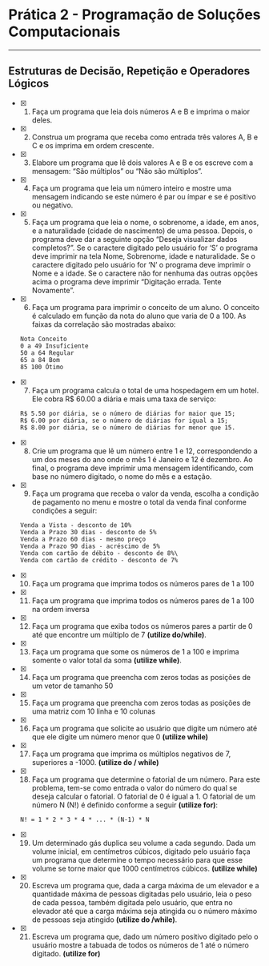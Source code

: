 # Prática 2 - Programação de Soluções Computacionais

---

## Estruturas de Decisão, Repetição e Operadores Lógicos

- [x] 1. Faça um programa que leia dois números A e B e imprima o maior deles.
- [x] 2. Construa um programa que receba como entrada três valores A, B e C e os imprima em ordem crescente.
- [x] 3. Elabore um programa que lê dois valores A e B e os escreve com a mensagem: “São múltiplos” ou “Não são múltiplos”.
- [x] 4. Faça um programa que leia um número inteiro e mostre uma mensagem indicando se este número é par ou ímpar e se é positivo ou negativo.
- [x] 5. Faça um programa que leia o nome, o sobrenome, a idade, em anos, e a naturalidade (cidade de nascimento) de uma pessoa. Depois, o programa deve dar a seguinte opção “Deseja visualizar dados completos?”. Se o caractere digitado pelo usuário for ‘S’ o programa deve imprimir na tela Nome, Sobrenome, idade e naturalidade. Se o caractere digitado pelo usuário for ‘N’ o programa deve imprimir o Nome e a idade. Se o caractere não for nenhuma das outras opções acima o programa deve imprimir “Digitação errada. Tente Novamente”.
- [x] 6. Faça um programa para imprimir o conceito de um aluno. O conceito é calculado em função da nota do aluno que varia de 0 a 100. As faixas da correlação são mostradas abaixo:

    ```text
    Nota Conceito
    0 a 49 Insuficiente
    50 a 64 Regular
    65 a 84 Bom
    85 100 Ótimo
    ```

- [x] 7. Faça um programa calcula o total de uma hospedagem em um hotel. Ele cobra R$ 60.00 a diária e mais uma taxa de serviço:

   ```text
   R$ 5.50 por diária, se o número de diárias for maior que 15;
   R$ 6.00 por diária, se o número de diárias for igual a 15;
   R$ 8.00 por diária, se o número de diárias for menor que 15.
   ```

- [x] 8. Crie um programa que lê um número entre 1 e 12, correspondendo a um dos meses do ano onde o mês 1 é Janeiro e 12 é dezembro. Ao final, o programa deve imprimir uma mensagem identificando, com base no número digitado, o nome do mês e a estação.
- [x] 9. Faça um programa que receba o valor da venda, escolha a condição de pagamento no menu e mostre o total da venda final conforme condições a seguir:

   ```text
   Venda a Vista - desconto de 10%
   Venda a Prazo 30 dias - desconto de 5%
   Venda a Prazo 60 dias - mesmo preço
   Venda a Prazo 90 dias - acréscimo de 5%
   Venda com cartão de débito - desconto de 8%\
   Venda com cartão de crédito - desconto de 7%
   ```

- [x] 10. Faça um programa que imprima todos os números pares de 1 a 100
- [x] 11. Faça um programa que imprima todos os números pares de 1 a 100 na ordem inversa
- [x] 12. Faça um programa que exiba todos os números pares a partir de 0 até que encontre um múltiplo de 7 **(utilize do/while)**.
- [x] 13. Faça um programa que some os números de 1 a 100 e imprima somente o valor total da soma **(utilize while)**.
- [x] 14. Faça um programa que preencha com zeros todas as posições de um vetor de tamanho 50
- [x] 15. Faça um programa que preencha com zeros todas as posições de uma matriz com 10 linha e 10 colunas
- [x] 16. Faça um programa que solicite ao usuário que digite um número até que ele digite um número menor que 0 **(utilize while)**
- [x] 17. Faça um programa que imprima os múltiplos negativos de 7, superiores a -1000. **(utilize do / while)**
- [x] 18. Faça um programa que determine o fatorial de um número. Para este problema, tem-se como entrada o valor do número do qual se deseja calcular o fatorial. O fatorial de 0 é igual a 1. O fatorial de um número N (N!) é definido conforme a seguir **(utilize for)**:

    ```text
    N! = 1 * 2 * 3 * 4 * ... * (N-1) * N
    ```

- [x] 19. Um determinado gás duplica seu volume a cada segundo. Dada um volume inicial, em centímetros cúbicos, digitado pelo usuário faça um programa que determine o tempo necessário para que esse volume se torne maior que 1000 centímetros cúbicos. **(utilize while)**
- [x] 20. Escreva um programa que, dada a carga máxima de um elevador e a quantidade máxima de pessoas digitadas pelo usuário, leia o peso de cada pessoa, também digitada pelo usuário, que entra no elevador até que a carga máxima seja atingida ou o número máximo de pessoas seja atingido **(utilize do /while)**.
- [x] 21. Escreva um programa que, dado um número positivo digitado pelo o usuário mostre a tabuada de todos os números de 1 até o número digitado. **(utilize for)**
